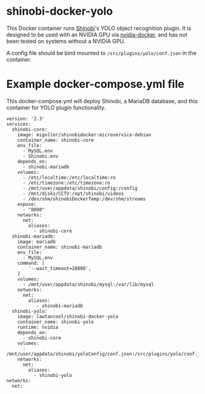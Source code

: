 # shinobi-docker-yolo
This Docker container runs [Shinobi](https://shinobi.video/)'s YOLO object recognition plugin. It is designed to be used with an NVIDIA GPU via [nvidia-docker](https://github.com/NVIDIA/nvidia-docker), and has not been tested on systems without a NVIDIA GPU. 

A config file should be bind mounted to `/src/plugins/yolo/conf.json` in the container. 

# Example docker-compose.yml file
This docker-compose.yml will deploy Shinobi, a MariaDB database, and this container for YOLO plugin functionality.

```
version: '2.3'
services:
  shinobi-core:
    image: migoller/shinobidocker:microservice-debian
    container_name: shinobi-core
    env_file:
      - MySQL.env
      - Shinobi.env
    depends_on:
      - shinobi-mariadb
    volumes:
      - /etc/localtime:/etc/localtime:ro
      - /etc/timezone:/etc/timezone:ro
      - /mnt/user/appdata/shinobi/config:/config
      - /mnt/disks/CCTV:/opt/shinobi/videos
      - /dev/shm/shinobiDockerTemp:/dev/shm/streams
    expose:
      - "8080"
    networks:
      net:
        aliases:
          - shinobi-core
  shinobi-mariadb:
    image: mariadb
    container_name: shinobi-mariadb
    env_file:
      - MySQL.env
    command: [
        '--wait_timeout=28800',
    ]
    volumes:
      - /mnt/user/appdata/shinobi/mysql:/var/lib/mysql
    networks:
      net:
        aliases:
           - shinobi-mariadb
  shinobi-yolo:
    image: lawtancool/shinobi-docker-yolo
    container_name: shinobi-yolo
    runtime: nvidia
    depends_on:
      - shinobi-core
    volumes:
      - /mnt/user/appdata/shinobi/yoloConfig/conf.json:/src/plugins/yolo/conf.json
    networks:
      net:
        aliases:
          - shinobi-yolo
networks:
  net:
```
